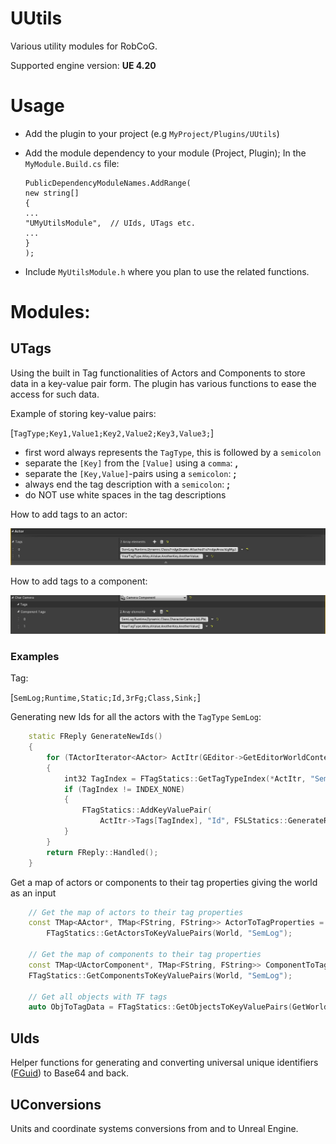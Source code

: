 UUtils
======

Various utility modules for RobCoG.

Supported engine version: **UE 4.20**

Usage
=====

-   Add the plugin to your project (e.g `MyProject/Plugins/UUtils`)  


-   Add the module dependency to your module (Project, Plugin); In the
    `MyModule.Build.cs` file:  

		PublicDependencyModuleNames.AddRange(  
		new string[]
		{
        ...  
        "UMyUtilsModule",  // UIds, UTags etc.
        ...  
		}
		);

-   Include `MyUtilsModule.h` where you plan to use the related functions.

Modules:
=====

## UTags

Using the built in Tag functionalities of Actors and Components to store data in a
key-value pair form. The plugin has various functions to ease the access for such data.

Example of storing key-value pairs:

[`TagType;Key1,Value1;Key2,Value2;Key3,Value3;`]

* first word always represents the `TagType`, this is followed by a `semicolon`
* separate the `[Key]` from the `[Value]` using a `comma`: **,**
* separate the `[Key,Value]`-pairs using a `semicolon`: **;**
* always end the tag description with a `semicolon`: **;**
* do NOT use white spaces in the tag descriptions

How to add tags to an actor:

![](Documentation/Img/ActorTags.PNG)

How to add tags to a component:

![](Documentation/Img/ComponentTags.PNG)


### Examples

Tag:

[`SemLog;Runtime,Static;Id,3rFg;Class,Sink;`]

Generating new Ids for all the actors with the `TagType` `SemLog`:

```cpp
	static FReply GenerateNewIds()
	{
		for (TActorIterator<AActor> ActItr(GEditor->GetEditorWorldContext().World()); ActItr; ++ActItr)
		{
			int32 TagIndex = FTagStatics::GetTagTypeIndex(*ActItr, "SemLog");
			if (TagIndex != INDEX_NONE)
			{
				FTagStatics::AddKeyValuePair(
					ActItr->Tags[TagIndex], "Id", FSLStatics::GenerateRandomFString(4));
			}
		}
		return FReply::Handled();
	}
```

Get a map of actors or components to their tag properties giving the world as an input

```cpp
	// Get the map of actors to their tag properties
	const TMap<AActor*, TMap<FString, FString>> ActorToTagProperties =
		FTagStatics::GetActorsToKeyValuePairs(World, "SemLog");

	// Get the map of components to their tag properties
	const TMap<UActorComponent*, TMap<FString, FString>> ComponentToTagProperties =
	FTagStatics::GetComponentsToKeyValuePairs(World, "SemLog");

	// Get all objects with TF tags
	auto ObjToTagData = FTagStatics::GetObjectsToKeyValuePairs(GetWorld(), TEXT("TF"));
```

## UIds

Helper functions for generating and converting universal unique identifiers ([FGuid](http://api.unrealengine.com/INT/API/Runtime/Core/Misc/FGuid/index.html)) to Base64 and back.


## UConversions

Units and coordinate systems conversions from and to Unreal Engine.
